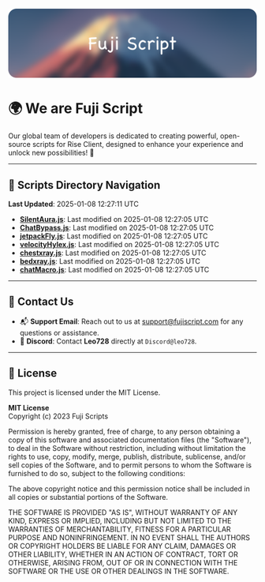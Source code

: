 ![Banner](.github/b.webp)

# 🌍 **We are Fuji Script**

Our global team of developers is dedicated to creating powerful, open-source scripts for Rise Client, designed to enhance your experience and unlock new possibilities! 🌟

---
<!-- SCRIPTS_NAVIGATION_START -->
## 📂 **Scripts Directory Navigation**

**Last Updated**: 2025-01-08 12:27:11 UTC

- **[SilentAura.js](scripts/SilentAura.js)**: Last modified on 2025-01-08 12:27:05 UTC
- **[ChatBypass.js](scripts/ChatBypass.js)**: Last modified on 2025-01-08 12:27:05 UTC
- **[jetpackFly.js](scripts/jetpackFly.js)**: Last modified on 2025-01-08 12:27:05 UTC
- **[velocityHylex.js](scripts/velocityHylex.js)**: Last modified on 2025-01-08 12:27:05 UTC
- **[chestxray.js](scripts/chestxray.js)**: Last modified on 2025-01-08 12:27:05 UTC
- **[bedxray.js](scripts/bedxray.js)**: Last modified on 2025-01-08 12:27:05 UTC
- **[chatMacro.js](scripts/chatMacro.js)**: Last modified on 2025-01-08 12:27:05 UTC

<!-- SCRIPTS_NAVIGATION_END -->

---

## 💬 **Contact Us**  
- 📬 **Support Email**: Reach out to us at [support@fujiscript.com](mailto:support@fujiscript.com) for any questions or assistance.  
- 💬 **Discord**: Contact **Leo728** directly at `Discord@leo728`.

---

## 📜 **License**

This project is licensed under the MIT License.  

**MIT License**  
Copyright (c) 2023 Fuji Scripts  

Permission is hereby granted, free of charge, to any person obtaining a copy of this software and associated documentation files (the "Software"), to deal in the Software without restriction, including without limitation the rights to use, copy, modify, merge, publish, distribute, sublicense, and/or sell copies of the Software, and to permit persons to whom the Software is furnished to do so, subject to the following conditions:  

The above copyright notice and this permission notice shall be included in all copies or substantial portions of the Software.  

THE SOFTWARE IS PROVIDED "AS IS", WITHOUT WARRANTY OF ANY KIND, EXPRESS OR IMPLIED, INCLUDING BUT NOT LIMITED TO THE WARRANTIES OF MERCHANTABILITY, FITNESS FOR A PARTICULAR PURPOSE AND NONINFRINGEMENT. IN NO EVENT SHALL THE AUTHORS OR COPYRIGHT HOLDERS BE LIABLE FOR ANY CLAIM, DAMAGES OR OTHER LIABILITY, WHETHER IN AN ACTION OF CONTRACT, TORT OR OTHERWISE, ARISING FROM, OUT OF OR IN CONNECTION WITH THE SOFTWARE OR THE USE OR OTHER DEALINGS IN THE SOFTWARE.  

